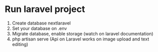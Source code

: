 # Run laravel project
1. Create database nextlaravel
2. Set your database on .env
3. Migrate database, enable storage (watch on laravel documentation)
4. php artisan serve
(Api on Laravel works on image upload and text editing)